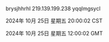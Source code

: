 brysjhhrhl 219.139.199.238 yqqlmgsycl

2024年 10月 25日 星期五 20:00:02 CST

2024年 10月 25日 星期五 12:00:02 GMT
